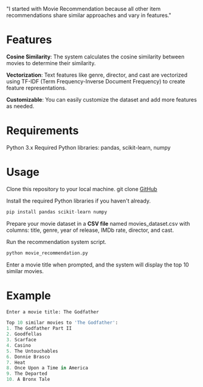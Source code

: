 "I started with Movie Recommendation because all other item recommendations share similar approaches and vary in features."

# Features
**Cosine Similarity**: The system calculates the cosine similarity between movies to determine their similarity.

**Vectorization**: Text features like genre, director, and cast are vectorized using TF-IDF (Term Frequency-Inverse Document Frequency) to create feature representations.

**Customizable**: You can easily customize the dataset and add more features as needed.

# Requirements
Python 3.x
Required Python libraries: pandas, scikit-learn, numpy

# Usage
Clone this repository to your local machine.
git clone [GitHub]( https://github.com/your-username/movie-recommendation.git)

Install the required Python libraries if you haven't already.

```python
pip install pandas scikit-learn numpy
```

Prepare your movie dataset in a **CSV file** named movies_dataset.csv with columns: title, genre, year of release, IMDb rate, director, and cast.

Run the recommendation system script.

```python
python movie_recommendation.py
```

Enter a movie title when prompted, and the system will display the top 10 similar movies.

# Example


```python
Enter a movie title: The Godfather

Top 10 similar movies to 'The Godfather':
1. The Godfather Part II
2. Goodfellas
3. Scarface
4. Casino
5. The Untouchables
6. Donnie Brasco
7. Heat
8. Once Upon a Time in America
9. The Departed
10. A Bronx Tale
